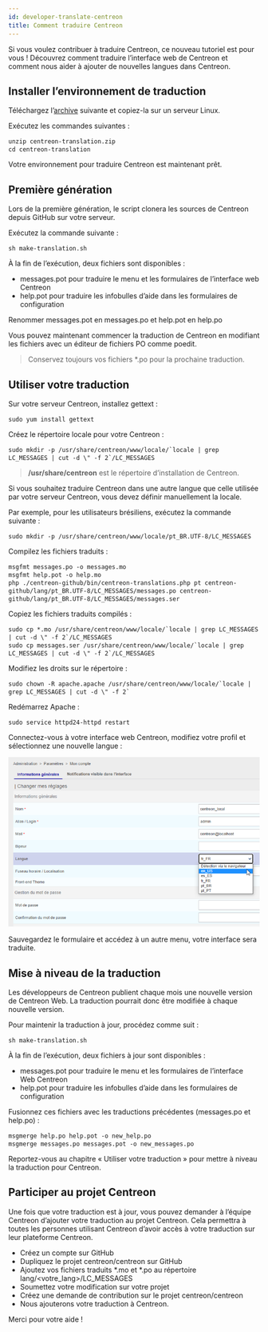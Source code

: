 ```yaml
---
id: developer-translate-centreon  
title: Comment traduire Centreon
---
```


Si vous voulez contribuer à traduire Centreon, ce nouveau tutoriel est pour vous ! Découvrez comment traduire l’interface web de Centreon et comment nous aider à ajouter de nouvelles langues dans Centreon.

## Installer l’environnement de traduction

Téléchargez l’[archive](https://blog-centreon-wordpress.s3.amazonaws.com/wp-content/uploads/2017/05/centreon-translation.zip) suivante et copiez-la sur un serveur Linux.

Exécutez les commandes suivantes :

```shell
unzip centreon-translation.zip
cd centreon-translation
```

Votre environnement pour traduire Centreon est maintenant prêt.

## Première génération

Lors de la première génération, le script clonera les sources de Centreon depuis GitHub sur votre serveur.

Exécutez la commande suivante :

```shell
sh make-translation.sh
```

À la fin de l’exécution, deux fichiers sont disponibles :

* messages.pot pour traduire le menu et les formulaires de l’interface web Centreon
* help.pot pour traduire les infobulles d’aide dans les formulaires de configuration

Renommer messages.pot en messages.po et help.pot en help.po

Vous pouvez maintenant commencer la traduction de Centreon en modifiant les fichiers avec un éditeur de fichiers PO comme poedit.

> Conservez toujours vos fichiers \*.po pour la prochaine traduction.

## Utiliser votre traduction

Sur votre serveur Centreon, installez gettext :

```shell
sudo yum install gettext
```

Créez le répertoire locale pour votre Centreon :

```shell
sudo mkdir -p /usr/share/centreon/www/locale/`locale | grep LC_MESSAGES | cut -d \" -f 2`/LC_MESSAGES
```

> **/usr/share/centreon** est le répertoire d’installation de Centreon.

Si vous souhaitez traduire Centreon dans une autre langue que celle utilisée par votre serveur Centreon, vous devez définir manuellement la locale.

Par exemple, pour les utilisateurs brésiliens, exécutez la commande suivante :

```Shell
sudo mkdir -p /usr/share/centreon/www/locale/pt_BR.UTF-8/LC_MESSAGES
```

Compilez les fichiers traduits :

```shell
msgfmt messages.po -o messages.mo
msgfmt help.pot -o help.mo
php ./centreon-github/bin/centreon-translations.php pt centreon-github/lang/pt_BR.UTF-8/LC_MESSAGES/messages.po centreon-github/lang/pt_BR.UTF-8/LC_MESSAGES/messages.ser
```

Copiez les fichiers traduits compilés :

```shell
sudo cp *.mo /usr/share/centreon/www/locale/`locale | grep LC_MESSAGES | cut -d \" -f 2`/LC_MESSAGES
sudo cp messages.ser /usr/share/centreon/www/locale/`locale | grep LC_MESSAGES | cut -d \" -f 2`/LC_MESSAGES
```

Modifiez les droits sur le répertoire :

```shell
sudo chown -R apache.apache /usr/share/centreon/www/locale/`locale | grep LC_MESSAGES | cut -d \" -f 2`
```

Redémarrez Apache :

```shell
sudo service httpd24-httpd restart
```

Connectez-vous à votre interface web Centreon, modifiez votre profil et sélectionnez une nouvelle langue :

![image](../assets/getting-started/change_language_2.png)

Sauvegardez le formulaire et accédez à un autre menu, votre interface sera traduite.

## Mise à niveau de la traduction

Les développeurs de Centreon publient chaque mois une nouvelle version de Centreon Web. La traduction pourrait donc être modifiée à chaque nouvelle version.

Pour maintenir la traduction à jour, procédez comme suit :

```shell
sh make-translation.sh
```

À la fin de l’exécution, deux fichiers à jour sont disponibles :

* messages.pot pour traduire le menu et les formulaires de l’interface Web Centreon
* help.pot pour traduire les infobulles d’aide dans les formulaires de configuration

Fusionnez ces fichiers avec les traductions précédentes (messages.po et help.po) :

```shell
msgmerge help.po help.pot -o new_help.po
msgmerge messages.po messages.pot -o new_messages.po
```

Reportez-vous au chapitre « Utiliser votre traduction » pour mettre à niveau la traduction pour Centreon.

## Participer au projet Centreon

Une fois que votre traduction est à jour, vous pouvez demander à l’équipe Centreon d’ajouter votre traduction au projet Centreon. Cela permettra à toutes les personnes utilisant Centreon d’avoir accès à votre traduction sur leur plateforme Centreon.

* Créez un compte sur GitHub
* Dupliquez le projet centreon/centreon sur GitHub
* Ajoutez vos fichiers traduits \*.mo et \*.po au répertoire lang/\<votre\_lang>/LC\_MESSAGES
* Soumettez votre modification sur votre projet
* Créez une demande de contribution sur le projet centreon/centreon
* Nous ajouterons votre traduction à Centreon.

Merci pour votre aide !